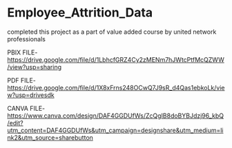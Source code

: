 # Employee_Attrition_Data

completed this project as a part of value added course by united network professionals

PBIX FILE- https://drive.google.com/file/d/1LbhcfGRZ4Cy2zMENm7hJWtcPtfMcQZWW/view?usp=sharing

PDF FILE- https://drive.google.com/file/d/1X8xFrns248OCwQ7J9sR_d4Qas1ebkoLk/view?usp=drivesdk

CANVA FILE- https://www.canva.com/design/DAF4GGDUfWs/ZcQgIB8doBYBJdzj96_kbQ/edit?utm_content=DAF4GGDUfWs&utm_campaign=designshare&utm_medium=link2&utm_source=sharebutton

